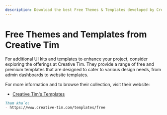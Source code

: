 ```yaml
---
description: Download the best Free Themes & Templates developed by Creative Tim.
---
```


# Free Themes and Templates from Creative Tim

For additional UI kits and templates to enhance your project, consider exploring the offerings at Creative Tim. They provide a range of free and premium templates that are designed to cater to various design needs, from admin dashboards to website templates.

For more information and to browse their collection, visit their website:

* [Creative Tim's Templates](https://www.creative-tim.com/templates/free)

```markdown
Tham khảo:
- https://www.creative-tim.com/templates/free
```
